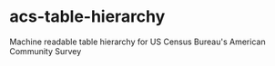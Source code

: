 # acs-table-hierarchy
Machine readable table hierarchy for US Census Bureau's American Community Survey
